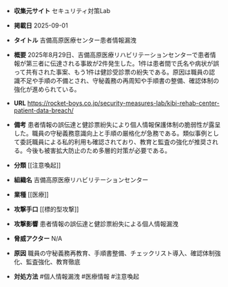 - **収集元サイト**
セキュリティ対策Lab

- **掲載日**
2025-09-01

- **タイトル**
吉備高原医療センター患者情報漏洩

- **概要**
2025年8月29日、吉備高原医療リハビリテーションセンターで患者情報が第三者に伝達される事故が2件発生した。1件は患者間で氏名や病状が誤って共有された事案、もう1件は健診受診票の紛失である。原因は職員の認識不足や手順の不備とされ、守秘義務の再周知や手順書の整備、確認体制の強化が進められている。

- **URL**
https://rocket-boys.co.jp/security-measures-lab/kibi-rehab-center-patient-data-breach/

- **備考**
患者情報の誤伝達と健診票紛失により個人情報保護体制の脆弱性が露呈した。職員の守秘義務意識向上と手順の厳格化が急務である。類似事例として委託職員による私的利用も確認されており、教育と監査の強化が推奨される。今後も被害拡大防止のため多層的対策が必要である。

- **分類**
[[注意喚起]]

- **組織名**
吉備高原医療リハビリテーションセンター

- **業種**
[[医療]]

- **攻撃手口**
[[標的型攻撃]]

- **攻撃影響**
患者情報の誤伝達と健診票紛失による個人情報漏洩

- **脅威アクター**
N/A

- **原因**
職員の守秘義務再教育、手順書整備、チェックリスト導入、確認体制強化、監査強化、教育徹底

- **対処方法**
#個人情報漏洩 #医療情報 #注意喚起
